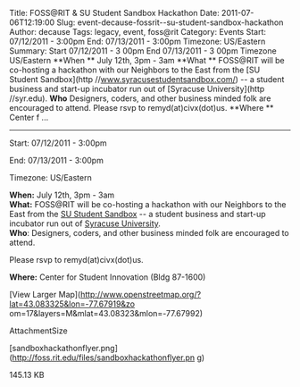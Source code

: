 Title: FOSS@RIT & SU Student Sandbox Hackathon
Date: 2011-07-06T12:19:00
Slug: event-decause-fossrit--su-student-sandbox-hackathon
Author: decause
Tags: legacy, event, foss@rit
Category: Events
Start: 07/12/2011 - 3:00pm
End: 07/13/2011 - 3:00pm
Timezone: US/Eastern
Summary: Start  07/12/2011 - 3 00pm  End  07/13/2011 - 3 00pm  Timezone  US/Eastern  **When ** July 12th, 3pm - 3am   **What ** FOSS@RIT will be co-hosting a hackathon with our Neighbors to the East from the [SU Student Sandbox](http //www.syracusestudentsandbox.com/) -- a student business and start-up incubator run out of [Syracuse University](http //syr.edu).   **Who**  Designers, coders, and other business minded folk are encouraged to attend.  Please rsvp to remyd(at)civx(dot)us.  **Where ** Center f ... 

---
Start: 07/12/2011 - 3:00pm

End: 07/13/2011 - 3:00pm

Timezone: US/Eastern

**When:** July 12th, 3pm - 3am  
**What:** FOSS@RIT will be co-hosting a hackathon with our Neighbors to the East from the [SU Student Sandbox](http://www.syracusestudentsandbox.com/) -- a student business and start-up incubator run out of [Syracuse University](http://syr.edu).  
**Who**: Designers, coders, and other business minded folk are encouraged to attend.

Please rsvp to remyd(at)civx(dot)us.

**Where:** Center for Student Innovation (Bldg 87-1600)  

[View Larger Map](http://www.openstreetmap.org/?lat=43.083325&lon=-77.67919&zo
om=17&layers=M&mlat=43.08323&mlon=-77.67992)

AttachmentSize

[sandboxhackathonflyer.png](http://foss.rit.edu/files/sandboxhackathonflyer.pn
g)

145.13 KB

